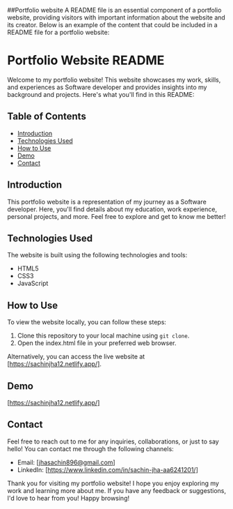 ##Portfolio website
A README file is an essential component of a portfolio website, providing visitors with important information about the website and its creator. Below is an example of the content that could be included in a README file for a portfolio website:

# Portfolio Website README

Welcome to my portfolio website! This website showcases my work, skills, and experiences as Software developer and provides insights into my background and projects. Here's what you'll find in this README:

## Table of Contents
- [Introduction](#introduction)
- [Technologies Used](#technologies-used)
- [How to Use](#how-to-use)
- [Demo](#demo)
- [Contact](#contact)


## Introduction
This portfolio website is a representation of my journey as a Software developer. Here, you'll find details about my education, work experience, personal projects, and more. Feel free to explore and get to know me better!

## Technologies Used
The website is built using the following technologies and tools:
- HTML5
- CSS3
- JavaScript



## How to Use
To view the website locally, you can follow these steps:
1. Clone this repository to your local machine using `git clone`.
2. Open the index.html file in your preferred web browser.

Alternatively, you can access the live website at [https://sachinjha12.netlify.app/].

## Demo
[https://sachinjha12.netlify.app/]

## Contact
Feel free to reach out to me for any inquiries, collaborations, or just to say hello! You can contact me through the following channels:
- Email: [jhasachin896@gmail.com]
- LinkedIn: [https://www.linkedin.com/in/sachin-jha-aa6241201/]


Thank you for visiting my portfolio website! I hope you enjoy exploring my work and learning more about me. If you have any feedback or suggestions, I'd love to hear from you! Happy browsing!
